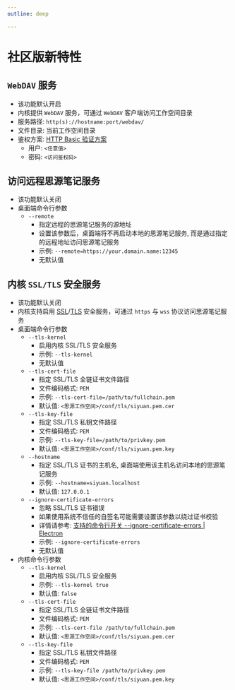 ```yaml
---
outline: deep

---
```


# 社区版新特性

## `WebDAV` 服务 <Badge type="tip" text="^2.10.15" />

- 该功能默认开启
- 内核提供 `WebDAV` 服务，可通过 `WebDAV` 客户端访问工作空间目录
- 服务路径: `http(s)://hostname:port/webdav/`
- 文件目录: 当前工作空间目录
- 鉴权方案: [HTTP Basic 验证方案](https://developer.mozilla.org/zh-CN/docs/Web/HTTP/Authentication#basic_验证方案)
  - 用户: `<任意值>`
  - 密码: `<访问鉴权码>`

## 访问远程思源笔记服务 <Badge type="tip" text="^2.10.16" />

- 该功能默认关闭
- 桌面端命令行参数
  - `--remote`
    - 指定远程的思源笔记服务的源地址
    - 设置该参数后，桌面端将不再启动本地的思源笔记服务, 而是通过指定的远程地址访问思源笔记服务
    - 示例: `--remote=https://your.domain.name:12345`
    - 无默认值

## 内核 `SSL/TLS` 安全服务 <Badge type="tip" text="^2.10.16" />

- 该功能默认关闭
- 内核支持启用 [SSL](https://developer.mozilla.org/zh-CN/docs/Glossary/SSL)/[TLS](https://developer.mozilla.org/zh-CN/docs/Glossary/TLS) 安全服务，可通过 `https` 与 `wss` 协议访问思源笔记服务
- 桌面端命令行参数
  - `--tls-kernel`
    - 启用内核 SSL/TLS 安全服务
    - 示例: `--tls-kernel`
    - 无默认值
  - `--tls-cert-file`
    - 指定 SSL/TLS 全链证书文件路径
    - 文件编码格式: `PEM`
    - 示例: `--tls-cert-file=/path/to/fullchain.pem`
    - 默认值: `<思源工作空间>/conf/tls/siyuan.pem.cer`
  - `--tls-key-file`
    - 指定 SSL/TLS 私钥文件路径
    - 文件编码格式: `PEM`
    - 示例: `--tls-key-file=/path/to/privkey.pem`
    - 默认值: `<思源工作空间>/conf/tls/siyuan.pem.key`
  - `--hostname`
    - 指定 SSL/TLS 证书的主机名, 桌面端使用该主机名访问本地的思源笔记服务
    - 示例: `--hostname=siyuan.localhost`
    - 默认值: `127.0.0.1`
  - `--ignore-certificate-errors`
    - 忽略 SSL/TLS 证书错误
    - 如果使用系统不信任的自签名可能需要设置该参数以绕过证书校验
    - 详情请参考: [支持的命令行开关 --ignore-certificate-errors | Electron](https://www.electronjs.org/zh/docs/latest/api/command-line-switches#--ignore-certificate-errors)
    - 示例: `--ignore-certificate-errors`
    - 无默认值
- 内核命令行参数
  - `--tls-kernel`
    - 启用内核 SSL/TLS 安全服务
    - 示例: `--tls-kernel true`
    - 默认值: `false`
  - `--tls-cert-file`
    - 指定 SSL/TLS 全链证书文件路径
    - 文件编码格式: `PEM`
    - 示例: `--tls-cert-file /path/to/fullchain.pem`
    - 默认值: `<思源工作空间>/conf/tls/siyuan.pem.cer`
  - `--tls-key-file`
    - 指定 SSL/TLS 私钥文件路径
    - 文件编码格式: `PEM`
    - 示例: `--tls-key-file /path/to/privkey.pem`
    - 默认值: `<思源工作空间>/conf/tls/siyuan.pem.key`
